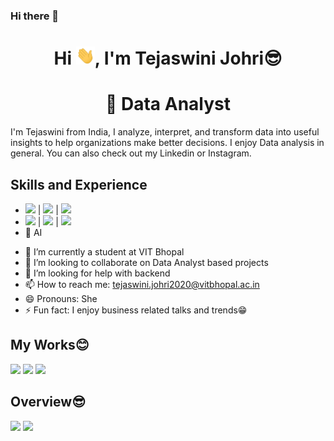 ### Hi there 👋
<h1 align="center">Hi <img src="https://raw.githubusercontent.com/ABSphreak/ABSphreak/master/gifs/Hi.gif" width="30px">, I'm Tejaswini Johri😎</h1>

<h1 align="center"> 🚀 Data Analyst</h1>

I'm Tejaswini from India, I analyze, interpret, and transform data into useful insights to help organizations make better decisions. I enjoy Data analysis in general. You can also check out my Linkedin or Instagram.

## Skills and Experience 
* <img src="https://img.shields.io/badge/Python-20232A?style=for-the-badge&logo=react&logoColor=61DAFB" /> | <img src="https://img.shields.io/badge/Tableau-E34F26?style=for-the-badge&logo=html5&logoColor=white" /> |  <img src="https://img.shields.io/badge/Data Analysis-323330?style=for-the-badge&logo=javascript&logoColor=F7DF1E" />
* <img src="https://img.shields.io/badge/PowerBI-E34F26?style=for-the-badge&logo=html5&logoColor=white" />  | <img src="https://img.shields.io/badge/SQL-1572B6?style=for-the-badge&logo=css3&logoColor=white" />  | <img src="https://img.shields.io/badge/R-323330?style=for-the-badge&logo=javascript&logoColor=F7DF1E" />
* 🧠 AI


- 🔭 I’m currently a student at VIT Bhopal 
- 👯 I’m looking to collaborate on Data Analyst based projects 
- 🤔 I’m looking for help with backend  
- 📫 How to reach me: tejaswini.johri2020@vitbhopal.ac.in 
- 😄 Pronouns: She
- ⚡ Fun fact: I enjoy business related talks and trends😁 

## My Works😊
<div class="works">
  <img src="https://github.com/tejaswinijohri/Layoffs-2023--Safest-Industries" width="260" />
<img src="https://github.com/ruds18/ruds18/blob/main/output_bfymn0.gif" width ="260" />
  <img src="https://github.com/ruds18/react-apps/blob/main/dmeop.gif" width="260" />
  </div>


## Overview😎

<p>
  <a href="#"><img src="https://github-readme-stats.vercel.app/api?username=theSrijan13&count_private=true&show_icons=true&theme=dark" width="400"></a> 
  <a href="#"><img src="https://github-readme-streak-stats.herokuapp.com/?user=theSrijan13&count_private=true&show_icons=true&theme=dark" width="400"></a>
</p>

